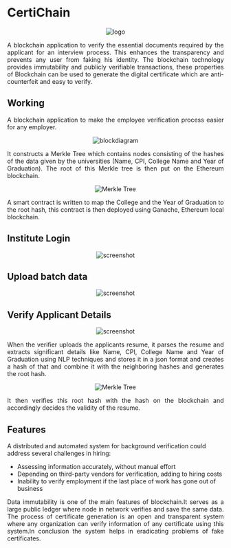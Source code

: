 # CertiChain

<p align="center">
 <img  src="./static/images/logoname.jpg" alt="logo">
</p>

<p align="justify">
A blockchain application to verify the essential documents required by the applicant for an interview process. This enhances the transparency and prevents any user from faking his identity. The blockchain technology provides immutability and publicly verifiable transactions, these  properties  of  Blockchain  can  be  used  to  generate  the  digital  certificate  which are  anti-counterfeit  and easy to verify.
</p>

## Working
<p align="justify">
A blockchain application to make the employee verification process easier for any employer. 
</p>

<p align="center">
 <img  src="./static/images/BlockDiagram_CertiChain.jpg" alt="blockdiagram">
</p>

<p align="justify">
It constructs a Merkle Tree which contains nodes consisting of the hashes of the data given by the universities (Name, CPI, College Name and Year of Graduation). The root of this Merkle tree is then put on the Ethereum blockchain.
</p>

<p align="center">
 <img  src="./static/images/Hash_Tree.png" alt="Merkle Tree">
</p>

<p align="justify">
A smart contract is written to map the College and the Year of Graduation to the root hash, this contract is then deployed using Ganache, Ethereum local blockchain. 
</p>

## Institute Login
<p align="center">
 <img  src="./static/images/screenshots/login.png" alt="screenshot">
</p>

## Upload batch data
<p align="center">
 <img  src="./static/images/screenshots/upload.png" alt="screenshot">
</p>

## Verify Applicant Details 
<p align="center">
 <img  src="./static/images/screenshots/verify.png" alt="screenshot">
</p> 

<p align="justify">
When the verifier uploads the applicants resume, it parses the resume and extracts significant details like Name, CPI, College Name and Year of Graduation using NLP techniques and stores it in a json format and creates a hash of that and combine it with the neighboring hashes and generates the root hash.
 </p>

<p align="center">
 <img  src="./static/images/resumeparser.png" alt="Merkle Tree">
</p>

<p align="justify">
It then verifies this root hash with the hash on the blockchain and accordingly decides the validity of the resume.
</p>

## Features
A distributed and automated system for background verification could address several challenges in hiring:
- Assessing information accurately, without manual effort
- Depending on third-party vendors for verification, adding to hiring costs
- Inability to verify employment if the last place of work has gone out of business


<p align="justify">
Data  immutability  is  one  of  the  main features of blockchain.It  serves  as  a large  public ledger  where node  in network  verifies and save the same data. The process of certificate generation is an open and transparent system where any organization can verify information of any certificate using this system.In conclusion the system helps in eradicating problems of fake certificates.
</p>

